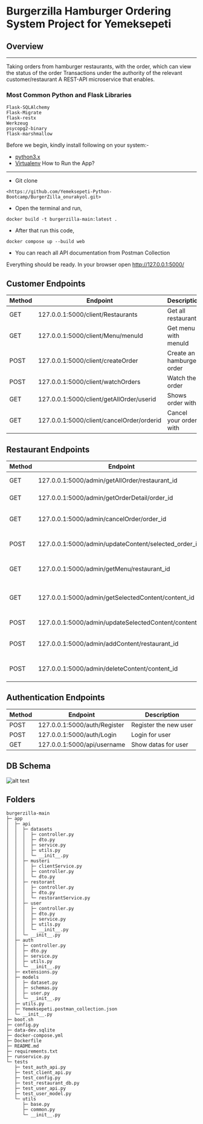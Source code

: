# Burgerzilla Hamburger Ordering System Project for Yemeksepeti
## Overview
---
Taking orders from hamburger restaurants, with the order, which can view the status of the order Transactions under the authority of the relevant customer/restaurant A REST-API microservice that enables.

### Most Common Python and Flask Libraries
```
Flask-SQLAlchemy
Flask-Migrate
flask-restx
Werkzeug
psycopg2-binary
flask-marshmallow
```
Before we begin, kindly install following on your system:-

-   [python3.x](http://www.python.org)
-   [Virtualenv](https://virtualenv.pypa.io/en/stable/)
How to Run the App?
-------------------

-   Git clone 
```
<https://github.com/Yemeksepeti-Python-Bootcamp/BurgerZilla_onurakyol.git>
```
-   Open the terminal and run,
```
docker build -t burgerzilla-main:latest .
```
-   After that run this code,
```
docker compose up --build web
```
-   You can reach all API documentation from Postman Collection

Everything should be ready. In your browser open
<http://127.0.0.1:5000/>

Customer Endpoints
-------------------

|Method|Endpoint|Description|      
|----|-----|-------|      
|GET|127.0.0.1:5000/client/Restaurants|Get all restaurants| 
|GET|127.0.0.1:5000/client/Menu/menuId|Get menu with menuId|
|POST|127.0.0.1:5000/client/createOrder|Create an hamburger order|
|POST|127.0.0.1:5000/client/watchOrders|Watch the order|
|GET|127.0.0.1:5000/client/getAllOrder/userid|Shows order with <userid>|
|GET|127.0.0.1:5000/client/cancelOrder/orderid|Cancel your order with <orderid>|

Restaurant Endpoints
-------------------
|Method|Endpoint|Description|      
|----|-----|-------|      
|GET|127.0.0.1:5000/admin/getAllOrder/restaurant_id|Get all orders| 
|GET|127.0.0.1:5000/admin/getOrderDetail/order_id|Get order details|
|GET|127.0.0.1:5000/admin/cancelOrder/order_id|Cancel selected order|
|POST|127.0.0.1:5000/admin/updateContent/selected_order_id|Update the status of order| 
|GET|127.0.0.1:5000/admin/getMenu/restaurant_id|Get the menu content| 
|GET|127.0.0.1:5000/admin/getSelectedContent/content_id|Get details of the selected content| 
|POST|127.0.0.1:5000/admin/updateSelectedContent/content_id|Update the menu| 
|POST|127.0.0.1:5000/admin/addContent/restaurant_id|Add new element to the menu| 
|POST|127.0.0.1:5000/admin/deleteContent/content_id|Delete any element of the menu| 

Authentication Endpoints
-------------------
|Method|Endpoint|Description|      
|----|-----|-------|      
|POST|127.0.0.1:5000/auth/Register|Register the new user| 
|POST|127.0.0.1:5000/auth/Login|Login for user| 
|GET|127.0.0.1:5000/api/username|Show datas for user| 

DB Schema
-------------------
![alt text](https://imgyukle.com/f/2022/02/14/EoiPzc.png)

Folders
-------------------
```
burgerzilla-main
├─ app
│  ├─ api
│  │  ├─ datasets
│  │  │  ├─ controller.py
│  │  │  ├─ dto.py
│  │  │  ├─ service.py
│  │  │  ├─ utils.py
│  │  │  └─ __init__.py
│  │  ├─ musteri
│  │  │  ├─ clientService.py
│  │  │  ├─ controller.py
│  │  │  └─ dto.py
│  │  ├─ restorant
│  │  │  ├─ controller.py
│  │  │  ├─ dto.py
│  │  │  └─ restorantService.py
│  │  ├─ user
│  │  │  ├─ controller.py
│  │  │  ├─ dto.py
│  │  │  ├─ service.py
│  │  │  ├─ utils.py
│  │  │  └─ __init__.py
│  │  └─ __init__.py
│  ├─ auth
│  │  ├─ controller.py
│  │  ├─ dto.py
│  │  ├─ service.py
│  │  ├─ utils.py
│  │  └─ __init__.py
│  ├─ extensions.py
│  ├─ models
│  │  ├─ dataset.py
│  │  ├─ schemas.py
│  │  ├─ user.py
│  │  └─ __init__.py
│  ├─ utils.py
│  ├─ Yemeksepeti.postman_collection.json
│  └─ __init__.py
├─ boot.sh
├─ config.py
├─ data-dev.sqlite
├─ docker-compose.yml
├─ Dockerfile
├─ README.md
├─ requirements.txt
├─ runservice.py
└─ tests
   ├─ test_auth_api.py
   ├─ test_client_api.py
   ├─ test_config.py
   ├─ test_restaurant_db.py
   ├─ test_user_api.py
   ├─ test_user_model.py
   └─ utils
      ├─ base.py
      ├─ common.py
      └─ __init__.py
```